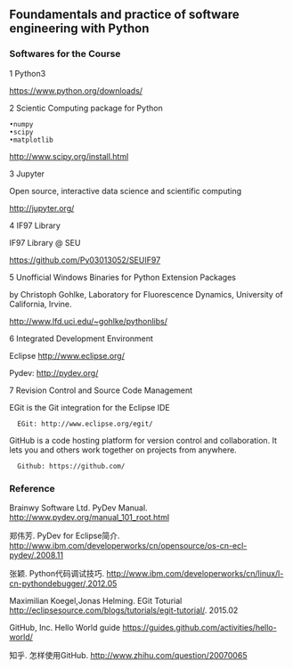
## Foundamentals and practice of software engineering with Python

### Softwares for the Course

1 Python3

https://www.python.org/downloads/ 

2 Scientic Computing package for Python 
```
•numpy 
•scipy 
•matplotlib 
```
http://www.scipy.org/install.html 

3 Jupyter

Open source, interactive data science and scientific computing 

http://jupyter.org/

4 IF97 Library

IF97 Library @ SEU

https://github.com/Py03013052/SEUIF97

5 Unofficial Windows Binaries for Python Extension Packages

by Christoph Gohlke, Laboratory for Fluorescence Dynamics, University of California, Irvine.

http://www.lfd.uci.edu/~gohlke/pythonlibs/

6 Integrated Development Environment

Eclipse http://www.eclipse.org/

Pydev: http://pydev.org/ 

7  Revision Control and Source Code Management

   EGit is the Git integration for the Eclipse IDE 

      EGit: http://www.eclipse.org/egit/

   GitHub is a code hosting platform for version control and collaboration. 
   It lets you and others work together on projects from anywhere.

      Github: https://github.com/

###  Reference

Brainwy Software Ltd. PyDev Manual. http://www.pydev.org/manual_101_root.html 

郑伟芳. PyDev for Eclipse简介. http://www.ibm.com/developerworks/cn/opensource/os-cn-ecl-pydev/.2008.11 

张颖. Python代码调试技巧. http://www.ibm.com/developerworks/cn/linux/l-cn-pythondebugger/,2012.05 

Maximilian Koegel,Jonas Helming. EGit Toturial http://eclipsesource.com/blogs/tutorials/egit-tutorial/. 2015.02 

GitHub, Inc. Hello World guide https://guides.github.com/activities/hello-world/

知乎. 怎样使用GitHub. http://www.zhihu.com/question/20070065 
